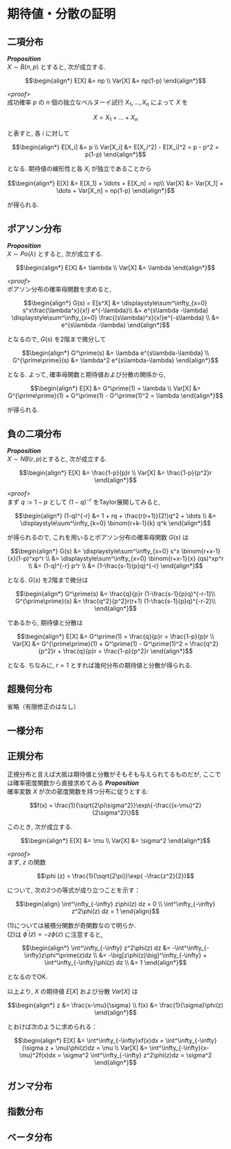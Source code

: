 # 期待値・分散の証明

## 二項分布

***Proposition***  
$`X\sim B(n,p)`$ とすると, 次が成立する. 
```math
\begin{align*}
E[X] &= np \\
Var[X] &= np(1-p)
\end{align*}
```
*&lt;proof&gt;*  
成功確率 $`p`$ の $`n`$ 個の独立なベルヌーイ試行 $`X_1, \ldots, X_n`$ によって $`X`$ を
```math
X = X_1 + \dots + X_n
```
と表すと, 各 $`i`$ に対して
```math
\begin{align*}
E[X_i] &= p \\
Var[X_i] &= E[X_i^2] - E[X_i]^2 = p - p^2 = p(1-p)
\end{align*}
```
となる. 期待値の線形性と各 $`X_i`$ が独立であることから
```math
\begin{align*}
E[X] &= E[X_1] + \ldots + E[X_n] = np\\
Var[X] &= Var[X_1] + \dots + Var[X_n] = np(1-p)
\end{align*}
```
が得られる.

## ポアソン分布

***Proposition***  
$` X \sim Po(\lambda) `$ とすると, 次が成立する. 
```math
\begin{align*}
E[X] &= \lambda \\
Var[X] &=  \lambda
\end{align*}
```
*&lt;proof&gt;*  
ポアソン分布の確率母関数を求めると, 
```math
\begin{align*}
G(s) = E[s^X] &= \displaystyle\sum^\infty_{x=0} s^x\frac{\lambda^x}{x!} e^{-\lambda}\\
&= e^{s\lambda -\lambda} \displaystyle\sum^\infty_{x=0} \frac{(s\lambda)^x}{x!}e^{-s\lambda} \\
&= e^{s\lambda -\lambda}
\end{align*}
```
となるので, $`G(s)`$ を2階まで微分して
```math
\begin{align*}
G^\prime(s) &= \lambda e^{s\lambda-\lambda} \\
G^{\prime\prime}(s) &= \lambda^2 e^{s\lambda-\lambda}
\end{align*}
```
となる. よって, 確率母関数と期待値および分散の関係から, 
```math
\begin{align*}
E[X] &= G^\prime(1) = \lambda \\
Var[X] &= G^{\prime\prime}(1) + G^\prime(1) - G^\prime(1)^2 = \lambda
\end{align*}
```
が得られる.

## 負の二項分布

***Proposition***  
$`X \sim NB(r, p)`$とすると, 次が成立する.
```math
\begin{align*}
E[X] &= \frac{1-p}{p}r \\
Var[X] &= \frac{1-p}{p^2}r
\end{align*}
```
*&lt;proof&gt;*  
まず $`q:=1-p`$ として $`(1-q)^{-r}`$ をTaylor展開してみると, 
```math
\begin{align*}
(1-q)^{-r} &= 1 + rq + \frac{r(r+1)}{2!}q^2 + \dots \\
           &= \displaystyle\sum^\infty_{k=0} \binom{r+k-1}{k} q^k
\end{align*}
```
が得られるので, これを用いるとポアソン分布の確率母関数 $`G(s)`$ は

```math
\begin{align*}
G(s) &= \displaystyle\sum^\infty_{x=0} s^x \binom{r+x-1}{x}(1-p)^xp^r \\
     &= \displaystyle\sum^\infty_{x=0} \binom{r+x-1}{x} (qs)^xp^r \\
     &= (1-q)^{-r} p^r \\
     &= (1-\frac{s-1}{p}q)^{-r}
\end{align*}
```
となる. $` G(s)`$ を2階まで微分は
```math
\begin{align*}
G^\prime(s) &= \frac{q}{p}r (1-\frac{s-1}{p}q)^{-r-1}\\
G^{\prime\prime}(s) &= \frac{q^2}{p^2}r(r+1) (1-\frac{s-1}{p}q)^{-r-2}\\
\end{align*}
```
であるから, 期待値と分散は
```math
\begin{align*}
E[X] &= G^\prime(1) = \frac{q}{p}r = \frac{1-p}{p}r \\
Var[X] &= G^{\prime\prime}(1) + G^\prime(1) - G^\prime(1)^2 
        = \frac{q^2}{p^2}r + \frac{q}{p}r = \frac{1-p}{p^2}r
\end{align*}
```
となる. ちなみに, $`r=1`$ とすれば幾何分布の期待値と分散が得られる. 

## 超幾何分布

省略（有限修正のはなし）

## 一様分布

## 正規分布
正規分布と言えば大抵は期待値と分散がそもそも与えられてるものだが, ここでは確率密度関数から直接求めてみる
***Proposition***  
確率変数 $`X`$ が次の密度関数を持つ分布に従うとする: 
```math
f(x) = \frac{1}{\sqrt{2\pi\sigma^2}}\exp\{-\frac{(x-\mu)^2}{2\sigma^2}\}
```
このとき, 次が成立する.
```math
\begin{align*}
E[X] &= \mu \\
Var[X] &= \sigma^2
\end{align*}
```
*&lt;proof&gt;*  
まず, $`z`$ の関数
```math
\phi (z) = \frac{1}{\sqrt{2\pi}}\exp( -\frac{z^2}{2})
```
について, 次の2つの等式が成り立つことを示す： 
```math
\begin{align}
\int^\infty_{-\infty} z\phi(z) dz = 0 \\
\int^\infty_{-\infty} z^2\phi(z) dz = 1
\end{align}
```
(1)については被積分関数が奇関数なので明らか.  
(2)は $`\phi^\prime(z) = -z\phi(z)`$ に注意すると, 
```math
\begin{align*}
\int^\infty_{-\infty} z^2\phi(z) dz &= -\int^\infty_{-\infty}z\phi^\prime(z)dz \\
&= -\big[z\phi(z)\big]^\infty_{-\infty} + \int^\infty_{-\infty}\phi(z) dz \\
&= 1 
\end{align*}
```
となるのでOK.  

以上より, $`X`$ の期待値 $`E[X]`$ および分散 $`Var[X]`$ は
```math
\begin{align*}
z &= \frac{x-\mu}{\sigma} \\
f(x) &= \frac{1}{\sigma}\phi(z)
\end{align*}
```
とおけば次のように求められる：
```math
\begin{align*}
E[X] &= \int^\infty_{-\infty}xf(x)dx = \int^\infty_{-\infty}(\sigma z + \mu)\phi(z)dz = \mu \\
Var[X] &= \int^\infty_{-\infty}(x-\mu)^2f(x)dx = \sigma^2 \int^\infty_{-\infty} z^2\phi(z)dz = \sigma^2
\end{align*}
```
## ガンマ分布

## 指数分布

## ベータ分布